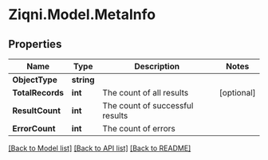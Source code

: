 
# Ziqni.Model.MetaInfo

## Properties

Name | Type | Description | Notes
------------ | ------------- | ------------- | -------------
**ObjectType** | **string** |  | 
**TotalRecords** | **int** | The count of all results | [optional] 
**ResultCount** | **int** | The count of successful results | 
**ErrorCount** | **int** | The count of errors | 

[[Back to Model list]](../README.md#documentation-for-models)
[[Back to API list]](../README.md#documentation-for-api-endpoints)
[[Back to README]](../README.md)

